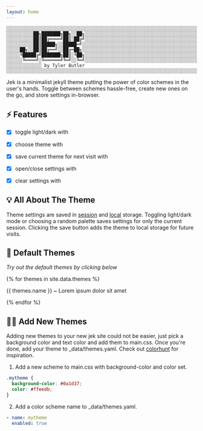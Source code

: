 ```yaml
---
layout: home
---  
```


```text
░░░░░░░░░░░░░░░░░░░░░░░░░░░░░░░░░░░░░░░░░░░░░░░░░░░░░░░░░░░░░░░░░░░░░░░░░░░░░░░░░░░░░░░░░░░░░░░░░░░░░
░░░░░░░░░░██╗███████╗██╗░░██╗░░░░░░░░░░░░░░░░░░░░░░░░░░░░░░░░░░░░░░░░░░░░░░░░░░░░░░░░░░░░░░░░░░░░░░░░
░░░░░░░░░░██║██╔════╝██║░██╔╝░░░░░░░░░░░░░░░░░░░░░░░░░░░░░░░░░░░░░░░░░░░░░░░░░░░░░░░░░░░░░░░░░░░░░░░░
░░░░░░░░░░██║█████╗░░█████═╝░░░░░░░░░░░░░░░░░░░░░░░░░░░░░░░░░░░░░░░░░░░░░░░░░░░░░░░░░░░░░░░░░░░░░░░░░
░░░░░██╗░░██║██╔══╝░░██╔═██╗░░░░░░░░░░░░░░░░░░░░░░░░░░░░░░░░░░░░░░░░░░░░░░░░░░░░░░░░░░░░░░░░░░░░░░░░░
░░░░░╚█████╔╝███████╗██║░╚██╗░░░░░░░░░░░░░░░░░░░░░░░░░░░░░░░░░░░░░░░░░░░░░░░░░░░░░░░░░░░░░░░░░░░░░░░░
░░░░░░╚════╝░╚══════╝╚═╝░░╚═╝░░░░░░░░░░░░░░░░░░░░░░░░░░░░░░░░░░░░░░░░░░░░░░░░░░░░░░░░░░░░░░░░░░░░░░░░
░░░░░░░░░░░░░ by Tyler Butler ░░░░░░░░░░░░░░░░░░░░░░░░░░░░░░░░░░░░░░░░░░░░░░░░░░░░░░░░░░░░░░░░░░░░░░░
```    

Jek is a minimalist jekyll theme putting the power of color schemes in the user's hands. Toggle between schemes hassle-free, create new ones on the go, and store settings in-browser.


## ⚡ Features 

- [x] toggle light/dark with <i class="far fa-moon zoom" onclick="darkMode();"></i>
- [x] choose theme with <i class="fas fa-palette zoom" onclick="toggleTheme();"></i>
- [x] save current theme for next visit with <i class="fas fa-user-astronaut zoom" onclick="saveFavorite();"></i>
- [x] open/close settings with <i class="fas fa-cogs zoom" onclick="toggleSettings();"></i>
- [x] clear settings with <i class="fas fa-sign-out-alt zoom" onclick="clearSettings();"></i>
 

## 💡 All About The Theme 

Theme settings are saved in [session](https://developer.mozilla.org/en-US/docs/Web/API/Window/sessionStorage) and [local](https://developer.mozilla.org/en-US/docs/Web/API/Window/localStorage) storage. Toggling light/dark mode or choosing a random palette saves settings for only the current session. Clicking the save button adds the theme to local storage for future visits. 


## 🍭 Default Themes 

*Try out the default themes by clicking below*


{% for themes in site.data.themes %}
<div class="theme-options {{ themes.name }} zoom" onclick="setSpeceficPallet('{{ themes.name }}');">
    <p class="center">{{ themes.name }} ~ Lorem ipsum dolor sit amet</p>
</div>
{% endfor %}  


## 👩‍🚀 Add New Themes  

Adding new themes to your new jek site could not be easier, just pick a background color and text color and add them to main.css. Once you're done, add your theme to _data/themes.yaml. Check out [colorhunt](https://colorhunt.co/) for inspiration.


1) Add a new scheme to main.css with background-color and color set.  
  
```css
.mytheme {
  background-color: #0a1d37;
  color: #ffeedb;
}
```  

2) Add a color scheme name to _data/themes.yaml.
  
```yaml
- name: mytheme
  enabled: true
```

